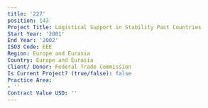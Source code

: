 ```yaml
---
title: '227'
position: 143
Project Title: Logistical Support in Stability Pact Countries
Start Year: '2001'
End Year: '2002'
ISO3 Code: EEE
Region: Europe and Eurasia
Country: Europe and Eurasia
Client/ Donor: Federal Trade Commission
Is Current Project? (true/false): false
Practice Area:
- ''
Contract Value USD: ''
---
```


